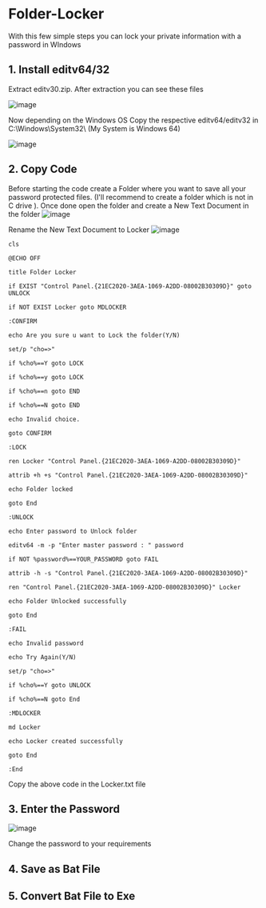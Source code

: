 # Folder-Locker
With this few simple steps you can lock your private information with a password in WIndows

## 1. Install editv64/32
Extract editv30.zip. After extraction you can see these files

![image](https://user-images.githubusercontent.com/36832858/36655846-7da23fa2-1b08-11e8-8f9f-274bd9ffb37e.png)

Now depending on the Windows OS Copy the respective editv64/editv32 in C:\Windows\System32\ (My System is Windows 64)

![image](https://user-images.githubusercontent.com/36832858/36655967-458420bc-1b09-11e8-8461-a908ab5585fb.png)

## 2. Copy Code
Before starting the code create a Folder where you want to save all your password protected files. (I'll recommend to create a folder which is not in C drive ). Once done open the folder and create a New Text Document in the folder
![image](https://user-images.githubusercontent.com/36832858/36656156-49924e62-1b0a-11e8-8b45-798bce6fe48a.png)

Rename the New Text Document to Locker
![image](https://user-images.githubusercontent.com/36832858/36656173-6240f26a-1b0a-11e8-99bf-a860035ec0ff.png)


```
cls

@ECHO OFF

title Folder Locker

if EXIST "Control Panel.{21EC2020-3AEA-1069-A2DD-08002B30309D}" goto UNLOCK

if NOT EXIST Locker goto MDLOCKER

:CONFIRM

echo Are you sure u want to Lock the folder(Y/N)

set/p "cho=>"

if %cho%==Y goto LOCK

if %cho%==y goto LOCK

if %cho%==n goto END

if %cho%==N goto END

echo Invalid choice.

goto CONFIRM

:LOCK

ren Locker "Control Panel.{21EC2020-3AEA-1069-A2DD-08002B30309D}"

attrib +h +s "Control Panel.{21EC2020-3AEA-1069-A2DD-08002B30309D}"

echo Folder locked

goto End

:UNLOCK

echo Enter password to Unlock folder

editv64 -m -p "Enter master password : " password

if NOT %password%==YOUR_PASSWORD goto FAIL

attrib -h -s "Control Panel.{21EC2020-3AEA-1069-A2DD-08002B30309D}"

ren "Control Panel.{21EC2020-3AEA-1069-A2DD-08002B30309D}" Locker

echo Folder Unlocked successfully

goto End

:FAIL

echo Invalid password

echo Try Again(Y/N)

set/p "cho=>"

if %cho%==Y goto UNLOCK

if %cho%==N goto End

:MDLOCKER

md Locker

echo Locker created successfully

goto End

:End
```

Copy the above code in the Locker.txt file

## 3. Enter the Password

![image](https://user-images.githubusercontent.com/36832858/36658883-d10a4056-1b15-11e8-90de-9e87f1e9575b.png)

Change the password to your requirements




## 4. Save as Bat File
## 5. Convert Bat File to Exe
